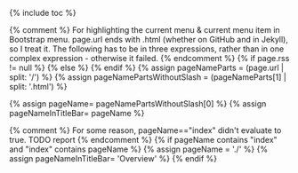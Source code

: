 {% include toc %}
<!doctype html>
<html xml:lang="en" lang="en">
  <head>
    <meta charset="utf-8">
    <meta http-equiv="X-UA-Compatible" content="IE=edge">
    <meta name="viewport" content="width=device-width, initial-scale=1">
    <meta http-equiv="content-type" content="text/html; charset=utf-8" />
    <!-- Based on http://stackoverflow.com/questions/2268204/favicon-dimensions: 32x32 is the last icon, since Firefox uses the last one. IE requires that I convert .bmp to .ico - it's not enough to rename it, otherwise it won't show up in IE tab. So I used http://image.online-convert.com/convert-to-ico -->
    <link rel="icon" type="image/png" href="favicon-16x16.png" sizes="16x16">
    <link rel="icon" type="image/png" href="favicon-64x64.png" sizes="64x64">
    <link rel="icon" type="image/png" href="favicon-32x32.png" sizes="32x32">
        {% comment %} For highlighting the current menu & current menu item in Bootstrap menu.
           page.url ends with .html (whether on GitHub and in Jekyll), so I treat it.
           The following has to be in three expressions, rather than in one complex expression - otherwise it failed.
         {% endcomment %}
{% if page.rss != null %}
    <link rel="alternate" type="application/rss+xml" title="RSS feed" href="{{ page.rss }}"/>
{% else %}
    <link href="https://github.com/selite/selite.github.io/commits/master.atom" rel="alternate" title="SeLite updates" type="application/atom+xml">
{% endif %}
{% assign pageNameParts = (page.url | split: '/') %}
{% assign pageNamePartsWithoutSlash = (pageNameParts[1] | split: '.html') %}

{% assign pageName= pageNamePartsWithoutSlash[0] %}
{% assign pageNameInTitleBar= pageName %}

{% comment %} For some reason, pageName=="index" didn't evaluate to true. TODO report {% endcomment %}
{% if pageName contains "index" and "index" contains pageName %}
    {% assign pageName = './' %}
    {% assign pageNameInTitleBar= 'Overview' %}
{% endif %}
    <title>SeLite > {{pageNameInTitleBar}}{% if page.title != null %} {{ page.title }}{% endif %}</title>
    <!-- Latest compiled and minified CSS -->
    <link rel="stylesheet" href="https://maxcdn.bootstrapcdn.com/bootstrap/3.3.4/css/bootstrap.min.css">
    <link rel="stylesheet" href="https://maxcdn.bootstrapcdn.com/bootstrap/3.3.4/css/bootstrap-theme.min.css">
    <style type="text/css">
        /* Based on http://getbootstrap.com/css/#grid-media-queries - @screen-sm-min */
        @media (max-width: 767px) {
            #toc-desktop-button {display: none;}
        }
        @media (min-width: 768px) {
            #toc-mobile-button {display: none;}
            /* Mobiles browsers don't show favicon and title when scrolling down, so let's show both in Bootstrap toolbar (i.e. shown even when Bootstrap menu is vertically collapsed). However, desktop browsers show favicon and title most of the time; also, we don't want favicon and the title in Bootstrap toolbar on desktops, since then there's less space for the menu to show horizontally, which causes the menu to be split across two lines. */
            #toc-mobile-title {display: none;}
        }
        ul.nav > li > a {
            padding-left: 2px;
            padding-right: 2px;
        }
        .dropdown-menu[data-placement="left"] {
            left: auto;
            right: 0px;
        }
        /* Following, and the respective data-placement="left" in TableOfContents.md, is from https://github.com/twbs/bootstrap/issues/1411 */
        .navbar .nav>li>.dropdown-menu[data-placement="left"]:before {
            left: auto;
            right: 9px;
        }

        .navbar .nav > li > .dropdown-menu[data-placement="left"]:after {
            left: auto;
            right: 10px;
        }
        
        #markdown-toc-mobile, #markdown-toc-desktop {
            /* From bootstrap.min.css */
            border: 1px solid rgba(0, 0, 0, 0.15);
            box-shadow: 0 6px 12px rgba(0, 0, 0, 0.176);
        }

        /* Following rules use specific selectors, so that they override bootstrap.min.css. */
         /* Highlight the menu that contains a link to the current page. This has to use custom data-child-urls, since there's no way to make a CSS selector depend on the next element(s) - e.g. the following didn't work:
            .dropdown-menu > li > a[href^="{{ pageName }}"] ::before ul a {color: green;}
         */
         .navbar-default .navbar-nav > li a[data-group-page-names~="{{ pageName }}"] {color: green;}

         /* Highlight the menu item that is the current page. The selector is complex, so that it overrides a rule from bootstrap.min.css when in mobile mode */
        .navbar-default .navbar-nav .open ul.dropdown-menu > li > a[href="{{ pageName }}"] {color: green;}
        /* Only until Jekyll 3 is common. TODO remove then: */
        .navbar-default .navbar-nav .open ul.dropdown-menu > li > a[href="{{ pageName }}.html"] {color: green;}

        /* Override bootstrap.min.css: */
        * code { color: black; }
    </style>
    <script type="text/javascript">
        // Based on https://github.com/twbs/bootstrap/issues/1768:
        function shiftWindow() {
            scrollBy( 0, -1*$("#whole-navbar").height() );
        }
        window.addEventListener("hashchange", shiftWindow);
        
        function load() {
            $('body').css( "padding-top", $("#whole-navbar").height() );
            if (window.location.hash) {
                shiftWindow();
            }
        }
    </script>
  </head>
  <body onload="load()">
<!-- Based on http://getbootstrap.com/examples/navbar-fixed-top/ -->
<nav class="navbar navbar-default navbar-fixed-top">
  <div class="container-fluid" id="whole-navbar">
    <!-- Brand and toggle get grouped for better mobile display -->
    <div class="navbar-header">
      <button type="button" class="navbar-toggle collapsed" data-toggle="collapse" data-target="#navbar-menu">
        <span class="sr-only">Toggle navigation</span>
        <span class="icon-bar"></span>
        <span class="icon-bar"></span>
        <span class="icon-bar"></span>
      </button>
      <p class="navbar-text" id="toc-mobile-title" data-toggle="collapse" data-target="#navbar-menu"><img alt="SeLite logo" src="favicon-16x16.png" width="16" height="16"/> {{ page.title }}</p>
    </div>

    <!-- Collect the nav links, forms, and other content for toggling -->
    <div class="collapse navbar-collapse" id="navbar-menu">
      <ul class="nav navbar-nav">
        <li id="toc-mobile-button"><a data-toggle="collapse" href="#toc-mobile-div" class="dropdown-toggle" role="button"><em>This page</em><span class="caret"></span></a>
            <div id="toc-mobile-div" class="collapse">
                {% comment %}See the other toc below. Following replaces <ul> ID just to be consistent with markdown-toc-desktop. {% endcomment %}
                {{ toc | replace: 'markdown-toc', 'markdown-toc-mobile' }}
            </div>
        </li>
        <li id="toc-desktop-button"><a data-toggle="collapse" href="#toc-desktop-div" class="dropdown-toggle" role="button"><em>This page</em><span class="caret"></span></a>
        </li>
        {% include_relative TableOfContents.md %}
      </ul>
    </div><!-- /.navbar-collapse -->
    <div id="toc-desktop-div" class="collapse">
        {% comment %}Replace ID of the <ul>, otherwise CSS rules didn't apply to the following (because of a duplicate ID). I could have used Javascript to clone the above toc, change <ul> ID here, but it could complicate the client side. {% endcomment %}
        {{ toc | replace: 'markdown-toc', 'markdown-toc-desktop' }}
    </div>
  </div><!-- /.container-fluid -->
</nav>
    {{ content }}
<!-- Based on http://getbootstrap.com/components/#navbar -->
    <script src="https://ajax.googleapis.com/ajax/libs/jquery/1.11.2/jquery.min.js"></script>
    <script src="https://maxcdn.bootstrapcdn.com/bootstrap/3.3.4/js/bootstrap.min.js"></script>
    <script type="text/javascript">
        // After clicking at a link from Table of Contents, collapse the whole expanded menu (on mobile) or collapse TOC (on desktop)
        $( "#toc-mobile-div a" ).click(
            function() {
                $("#navbar-menu").toggleClass("in");
            }
        );
        $( "#toc-desktop-div a" ).click(
            function() {
                $("#toc-desktop-div").toggleClass("in");
            }
        );

        // Following enables both GitHub page-like links (with no .md at the end) and running Jekyll locally. It's because for each page Abc.md Jekyll generates Abc.html. GitHub pages support both URLs Abc and Abc.html; however, we use Abc since it seems clearer and more Markdown-compatible.
        // @TODO Remove once Jekyll 3 is common. See https://github.com/jekyll/jekyll/pull/3452.
        // A reverse of http://stackoverflow.com/questions/15214762/how-can-i-sync-documentation-with-github-pages/16389663#16389663. See also https://github.com/github/pages-gem/issues/69.
        if( location.host!=='selite.github.io' ) {
            $(function () {
                // Match any local URLs to other files with no extension, i.e. URLS with no protocol, not starting with #, with any directory path (optional), ending with a filename that doesn't contain a dot. This doesn't match './' or URLs ending with '/' (e.g. ones for /index.md or subfolder/index.md), which is OK, since those work well with both GitHub pages and Jekyll.
                var urlWithNoProtocolAndNoExtensionRegex= /^(?!#|[a-z]+:\/\/)(.*\/)?([^/.]+)$/;
                $('a').each(function () {
                    var href = $(this).attr('href');
                    if( urlWithNoProtocolAndNoExtensionRegex.test(href) ) {
                        var indexOfHash= href.indexOf('#');
                        var url= indexOfHash>0
                            ? href.substring(0, indexOfHash)
                            : href;
                        var hashPart= indexOfHash>0
                            ? href.substring(indexOfHash)
                            : '';
                        $(this).attr( 'href', url +'.html' +hashPart );
                    }
                });
            });
        }
        
  (function(i,s,o,g,r,a,m){i['GoogleAnalyticsObject']=r;i[r]=i[r]||function(){
  (i[r].q=i[r].q||[]).push(arguments)},i[r].l=1*new Date();a=s.createElement(o),
  m=s.getElementsByTagName(o)[0];a.async=1;a.src=g;m.parentNode.insertBefore(a,m)
  })(window,document,'script','//www.google-analytics.com/analytics.js','ga');

  ga('create', 'UA-62560081-1', 'auto');
  ga('send', 'pageview');
    </script>
  </body>
</html>
